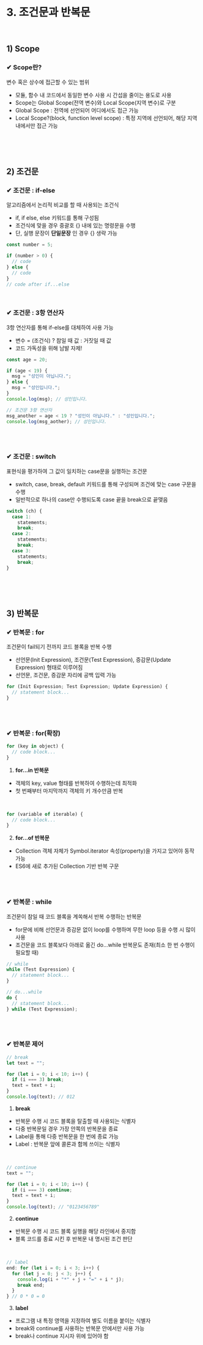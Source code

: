 <br>

# 3. 조건문과 반복문
<br>

## 1) Scope
### ✔ Scope란?
변수 혹은 상수에 접근할 수 있는 범위

- 모듈, 함수 내 코드에서 동일한 변수 사용 시 간섭을 줄이는 용도로 사용
- Scope는 Global Scope(전역 변수)와 Local Scope(지역 변수)로 구분
- Global Scope : 전역에 선언되어 어디에서도 접근 가능
- Local Scope?(block, function level scope) : 특정 지역에 선언되어, 해당 지역 내에서만 접근 가능

<br>
<br>
<br>

## 2) 조건문
### ✔ 조건문 : if-else
알고리즘에서 논리적 비교를 할 때 사용되는 조건식

- if, if else, else 키워드를 통해 구성됨
- 조건식에 맞을 경우 중괄호 {} 내에 있는 명령문을 수행
- 단, 실행 문장이 __단일문장__ 인 경우 {} 생략 가능 <br>

```js
const number = 5; 

if (number > 0) {
  // code
} else {
  // code
}
// code after if...else
```
<br>

### ✔ 조건문 : 3항 연산자
3항 연산자를 통해 if-else를 대체하여 사용 가능

- 변수 = (조건식) ? 참일 때 값 : 거짓일 때 값 
- 코드 가독성을 위해 남발 자제! <br>

```js
const age = 20;

if (age < 19) {
  msg = "성인이 아닙니다.";
} else {
  msg = "성인입니다.";
}
console.log(msg); // 성인입니다.

// 조건문 3항 연산자
msg_another = age < 19 ? "성인이 아닙니다." : "성인입니다.";
console.log(msg_aother); // 성인입니다.
```
<br>
<br>

### ✔ 조건문 : switch
표현식을 평가하여 그 값이 일치하는 case문을 실행하는 조건문
- switch, case, break, default 키워드를 통해 구성되며 조건에 맞는 case 구문을 수행
- 일반적으로 하나의 case만 수행되도록 case 끝을 break으로 끝맺음 <br>
```js
switch (ch) {
  case 1:
    statements;
    break;
  case 2:
    statements;
    break;
  case 3:
    statements;
    break;
}
```
<br>
<br>
<br>

## 3) 반복문
### ✔ 반복문 : for
조건문이 fail되기 전까지 코드 블록을 반복 수행

- 선언문(Init Expression), 조건문(Test Expression), 증감문(Update Expression) 형태로 이루어짐
- 선언문, 조건문, 증감문 자리에 공백 입력 가능 <br>

```js
for (Init Expression; Test Expression; Update Expression) {
  // statement block...
}
```
<br>
<br>

### ✔ 반복문 : for(확장)
```js
for (key in object) {
  // code block...
}
```
1. __for...in 반복문__
  - 객체의 key, value 형태를 반복하여 수행하는데 최적화
  - 첫 번째부터 마지막까지 객체의 키 개수만큼 반복
<br>

```js
for (variable of iterable) {
  // code block...
}
```
2. __for...of 반복문__
  - Collection 객체 자체가 Symbol.iterator 속성(property)을 가지고 있어야 동작 가능
  - ES6에 새로 추가된 Collection 기반 반복 구문


<br>
<br>

### ✔ 반복문 : while
조건문이 참일 때 코드 블록을 계쏙해서 반복 수행하는 반복문

- for문에 비해 선언문과 증감문 없이 loop를 수행하며 무한 loop 등을 수행 시 많이 사용
- 조건문을 코드 블록보다 아래로 옮긴 do...while 반복문도 존재(최소 한 번 수행이 필요할 때)
```js
// while
while (Test Expression) {
  // statement block...
}

// do...while
do {
  // statement block...
} while (Test Expression);
```

<br>
<br>

### ✔ 반복문 제어
```js
// break
let text = "";

for (let i = 0; i < 10; i++) {
  if (i === 3) break;
  text = text + i;
}
console.log(text); // 012
```
1. __break__
  - 반복문 수행 시 코드 블록을 탈출할 때 사용되는 식별자
  - 다중 반복문일 경우 가장 안쪽의 반복문을 종료
  - Label을 통해 다중 반복문을 한 번에 종료 가능
  - Label : 반복문 앞에 콜론과 함께 쓰이는 식별자
<br>

```js
// continue
text = "";

for (let i = 0; i < 10; i++) {
  if (i === 3) continue;
  text = text + i;
}
console.log(text); // "0123456789"

```

2. __continue__
  - 반복문 수행 시 코드 블록 실행을 해당 라인에서 중지함
  - 블록 코드를 종료 시킨 후 반복문 내 명시된 조건 판단

<br>

```js
// label
end: for (let i = 0; i < 3; i++) {
  for (let j = 0; j < 3; j++) {
    console.log(i + "*" + j + "=" + i * j);
    break end;
  }
} // 0 * 0 = 0
```
3. __label__
  - 프로그램 내 특정 영역을 지정하여 별도 이름을 붙이는 식별자
  - break와 continue를 사용하는 반복문 안에서만 사용 가능
  - break나 continue 지시자 위에 있어야 함